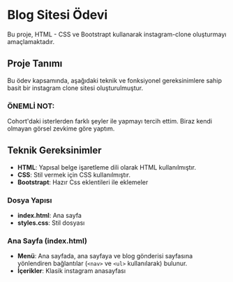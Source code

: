 # Blog Sitesi Ödevi

Bu proje, HTML - CSS ve Bootstrapt kullanarak instagram-clone oluşturmayı amaçlamaktadır. 

## Proje Tanımı

Bu ödev kapsamında, aşağıdaki teknik ve fonksiyonel gereksinimlere sahip basit bir instagram clone sitesi oluşturulmuştur.

### ÖNEMLİ NOT:
Cohort'daki isterlerden farklı şeyler ile yapmayı tercih ettim. Biraz kendi olmayan görsel zevkime göre yaptım.

## Teknik Gereksinimler

- **HTML**: Yapısal belge işaretleme dili olarak HTML kullanılmıştır.
- **CSS**: Stil vermek için CSS kullanılmıştır.
- **Bootstrapt**: Hazır Css eklentileri ile eklemeler

### Dosya Yapısı

- **index.html**: Ana sayfa
- **styles.css**: Stil dosyası

### Ana Sayfa (index.html)

- **Menü**: Ana sayfada, ana sayfaya ve blog gönderisi sayfasına yönlendiren bağlantılar (`<nav>` ve `<ul>` kullanılarak) bulunur.
- **İçerikler**: Klasik instagram anasayfası 


